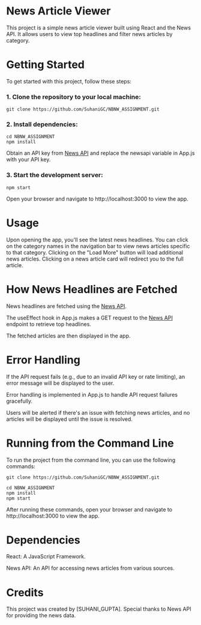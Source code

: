 # News Article Viewer

This project is a simple news article viewer built using React and the News API. It allows users to view top headlines and filter news articles by category.

# Getting Started

To get started with this project, follow these steps:

### 1. Clone the repository to your local machine:

```
git clone https://github.com/SuhaniGC/NBNW_ASSIGNMENT.git
```

### 2. Install dependencies:
```
cd NBNW_ASSIGNMENT
npm install
```
Obtain an API key from [News API](https://newsapi.org/docs/endpoints/top-headlines) and replace the newsapi variable in App.js with your API key.

### 3. Start the development server:
```
npm start

```
Open your browser and navigate to http://localhost:3000 to view the app.

# Usage

Upon opening the app, you'll see the latest news headlines.
You can click on the category names in the navigation bar to view news articles specific to that category.
Clicking on the "Load More" button will load additional news articles.
Clicking on a news article card will redirect you to the full article.

# How News Headlines are Fetched

News headlines are fetched using the [News API](https://newsapi.org/docs/endpoints/top-headlines).

The useEffect hook in App.js makes a GET request to the [News API](https://newsapi.org/docs/endpoints/top-headlines) endpoint to retrieve top headlines.

The fetched articles are then displayed in the app.

# Error Handling

If the API request fails (e.g., due to an invalid API key or rate limiting), an error message will be displayed to the user.

Error handling is implemented in App.js to handle API request failures gracefully.

Users will be alerted if there's an issue with fetching news articles, and no articles will be displayed until the issue is resolved.

# Running from the Command Line

To run the project from the command line, you can use the following commands:

```
git clone https://github.com/SuhaniGC/NBNW_ASSIGNMENT.git
```

```
cd NBNW_ASSIGNMENT
npm install
npm start
```

After running these commands, open your browser and navigate to http://localhost:3000 to view the app.

# Dependencies

React: A JavaScript Framework.

News API: An API for accessing news articles from various sources.

# Credits
This project was created by [SUHANI_GUPTA]. 
Special thanks to News API for providing the news data.